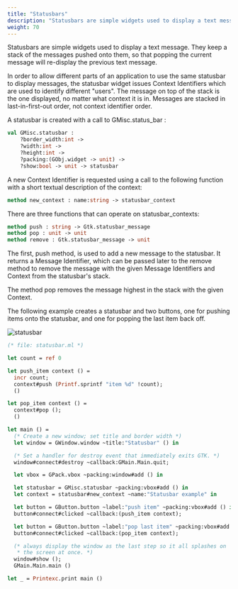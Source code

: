```yaml
---
title: "Statusbars"
description: "Statusbars are simple widgets used to display a text message."
weight: 70
---
```


Statusbars are simple widgets used to display a text message.
They keep a stack of the messages pushed onto them, so that popping the current message will re-display the previous text message.

In order to allow different parts of an application to use the same statusbar to display messages, the statusbar widget issues Context Identifiers which are used to identify different "users". The message on top of the stack is the one displayed, no matter what context it is in. Messages are stacked in last-in-first-out order, not context identifier order.

A statusbar is created with a call to GMisc.status_bar :

``` ocaml
val GMisc.statusbar :
	?border_width:int ->
	?width:int ->
	?height:int ->
	?packing:(GObj.widget -> unit) ->
	?show:bool -> unit -> statusbar
```
A new Context Identifier is requested using a call to the following function with a short textual description of the context:

``` ocaml
method new_context : name:string -> statusbar_context
```
There are three functions that can operate on statusbar_contexts:

``` ocaml
method push : string -> Gtk.statusbar_message
method pop : unit -> unit
method remove : Gtk.statusbar_message -> unit
```
The first, push method, is used to add a new message to the statusbar. It returns a Message Identifier, which can be passed later to the remove method to remove the message with the given Message Identifiers and Context from the statusbar's stack.

The method pop removes the message highest in the stack with the given Context.

The following example creates a statusbar and two buttons, one for pushing items onto the statusbar, and one for popping the last item back off.

![statusbar](../statusbar.jpg)

``` ocaml
(* file: statusbar.ml *)

let count = ref 0

let push_item context () =
  incr count;
  context#push (Printf.sprintf "item %d" !count);
  ()

let pop_item context () =
  context#pop ();
  ()

let main () =
  (* Create a new window; set title and border width *)
  let window = GWindow.window ~title:"Statusbar" () in

  (* Set a handler for destroy event that immediately exits GTK. *)
  window#connect#destroy ~callback:GMain.Main.quit;

  let vbox = GPack.vbox ~packing:window#add () in

  let statusbar = GMisc.statusbar ~packing:vbox#add () in
  let context = statusbar#new_context ~name:"Statusbar example" in

  let button = GButton.button ~label:"push item" ~packing:vbox#add () in
  button#connect#clicked ~callback:(push_item context);

  let button = GButton.button ~label:"pop last item" ~packing:vbox#add () in
  button#connect#clicked ~callback:(pop_item context);

  (* always display the window as the last step so it all splashes on
   * the screen at once. *)
  window#show ();
  GMain.Main.main ()

let _ = Printexc.print main ()
```
